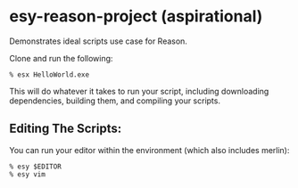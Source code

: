 # esy-reason-project (aspirational)

Demonstrates ideal scripts use case for Reason.

[Esy]: https://github.com/esy-ocaml/esy

Clone and run the following:

    % esx HelloWorld.exe

This will do whatever it takes to run your script, including downloading
dependencies, building them, and compiling your scripts.

## Editing The Scripts:

You can run your editor within the environment (which also includes merlin):

    % esy $EDITOR
    % esy vim

